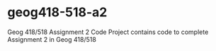 # geog418-518-a2
Geog 418/518 Assignment 2 Code
Project contains code to complete Assignment 2 in Geog 418/518

